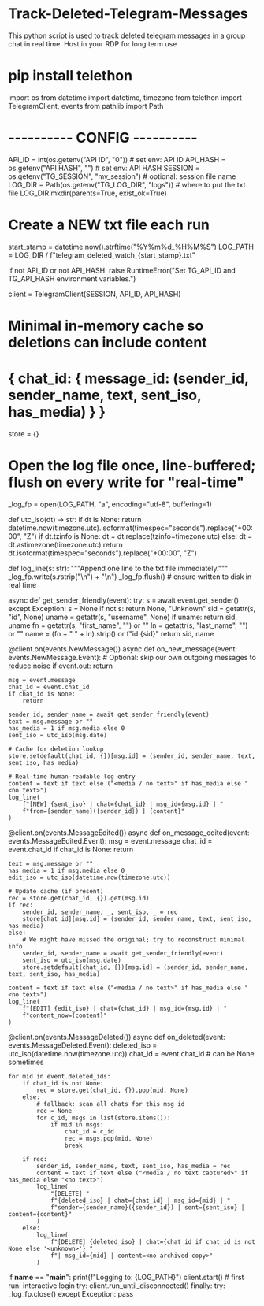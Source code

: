 # Track-Deleted-Telegram-Messages
This python script is used to track deleted telegram messages in a group chat in real time. Host in your RDP for long term use
# pip install telethon
import os
from datetime import datetime, timezone
from telethon import TelegramClient, events
from pathlib import Path

# ---------- CONFIG ----------
API_ID = int(os.getenv("API ID", "0"))          # set env: API ID
API_HASH = os.getenv("API HASH", "")            # set env: API HASH
SESSION = os.getenv("TG_SESSION", "my_session")    # optional: session file name
LOG_DIR = Path(os.getenv("TG_LOG_DIR", "logs"))    # where to put the txt file
LOG_DIR.mkdir(parents=True, exist_ok=True)

# Create a NEW txt file each run
start_stamp = datetime.now().strftime("%Y%m%d_%H%M%S")
LOG_PATH = LOG_DIR / f"telegram_deleted_watch_{start_stamp}.txt"

if not API_ID or not API_HASH:
    raise RuntimeError("Set TG_API_ID and TG_API_HASH environment variables.")

client = TelegramClient(SESSION, API_ID, API_HASH)

# Minimal in-memory cache so deletions can include content
# { chat_id: { message_id: (sender_id, sender_name, text, sent_iso, has_media) } }
store = {}

# Open the log file once, line-buffered; flush on every write for "real-time"
_log_fp = open(LOG_PATH, "a", encoding="utf-8", buffering=1)

def utc_iso(dt) -> str:
    if dt is None:
        return datetime.now(timezone.utc).isoformat(timespec="seconds").replace("+00:00", "Z")
    if dt.tzinfo is None:
        dt = dt.replace(tzinfo=timezone.utc)
    else:
        dt = dt.astimezone(timezone.utc)
    return dt.isoformat(timespec="seconds").replace("+00:00", "Z")

def log_line(s: str):
    """Append one line to the txt file immediately."""
    _log_fp.write(s.rstrip("\n") + "\n")
    _log_fp.flush()  # ensure written to disk in real time

async def get_sender_friendly(event):
    try:
        s = await event.get_sender()
    except Exception:
        s = None
    if not s:
        return None, "Unknown"
    sid = getattr(s, "id", None)
    uname = getattr(s, "username", None)
    if uname:
        return sid, uname
    fn = getattr(s, "first_name", "") or ""
    ln = getattr(s, "last_name", "") or ""
    name = (fn + " " + ln).strip() or f"id:{sid}"
    return sid, name

@client.on(events.NewMessage())
async def on_new_message(event: events.NewMessage.Event):
    # Optional: skip our own outgoing messages to reduce noise
    if event.out:
        return

    msg = event.message
    chat_id = event.chat_id
    if chat_id is None:
        return

    sender_id, sender_name = await get_sender_friendly(event)
    text = msg.message or ""
    has_media = 1 if msg.media else 0
    sent_iso = utc_iso(msg.date)

    # Cache for deletion lookup
    store.setdefault(chat_id, {})[msg.id] = (sender_id, sender_name, text, sent_iso, has_media)

    # Real-time human-readable log entry
    content = text if text else ("<media / no text>" if has_media else "<no text>")
    log_line(
        f"[NEW] {sent_iso} | chat={chat_id} | msg_id={msg.id} | "
        f"from={sender_name}({sender_id}) | {content}"
    )

@client.on(events.MessageEdited())
async def on_message_edited(event: events.MessageEdited.Event):
    msg = event.message
    chat_id = event.chat_id
    if chat_id is None:
        return

    text = msg.message or ""
    has_media = 1 if msg.media else 0
    edit_iso = utc_iso(datetime.now(timezone.utc))

    # Update cache (if present)
    rec = store.get(chat_id, {}).get(msg.id)
    if rec:
        sender_id, sender_name, _, sent_iso, _ = rec
        store[chat_id][msg.id] = (sender_id, sender_name, text, sent_iso, has_media)
    else:
        # We might have missed the original; try to reconstruct minimal info
        sender_id, sender_name = await get_sender_friendly(event)
        sent_iso = utc_iso(msg.date)
        store.setdefault(chat_id, {})[msg.id] = (sender_id, sender_name, text, sent_iso, has_media)

    content = text if text else ("<media / no text>" if has_media else "<no text>")
    log_line(
        f"[EDIT] {edit_iso} | chat={chat_id} | msg_id={msg.id} | "
        f"content_now={content}"
    )

@client.on(events.MessageDeleted())
async def on_deleted(event: events.MessageDeleted.Event):
    deleted_iso = utc_iso(datetime.now(timezone.utc))
    chat_id = event.chat_id  # can be None sometimes

    for mid in event.deleted_ids:
        if chat_id is not None:
            rec = store.get(chat_id, {}).pop(mid, None)
        else:
            # fallback: scan all chats for this msg id
            rec = None
            for c_id, msgs in list(store.items()):
                if mid in msgs:
                    chat_id = c_id
                    rec = msgs.pop(mid, None)
                    break

        if rec:
            sender_id, sender_name, text, sent_iso, has_media = rec
            content = text if text else ("<media / no text captured>" if has_media else "<no text>")
            log_line(
                "[DELETE] "
                f"{deleted_iso} | chat={chat_id} | msg_id={mid} | "
                f"sender={sender_name}({sender_id}) | sent={sent_iso} | content={content}"
            )
        else:
            log_line(
                f"[DELETE] {deleted_iso} | chat={chat_id if chat_id is not None else '<unknown>'} "
                f"| msg_id={mid} | content=<no archived copy>"
            )

if __name__ == "__main__":
    print(f"Logging to: {LOG_PATH}")
    client.start()  # first run: interactive login
    try:
        client.run_until_disconnected()
    finally:
        try:
            _log_fp.close()
        except Exception:
            pass
